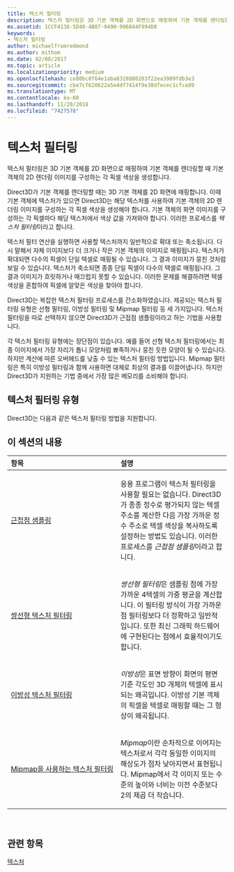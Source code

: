 ```yaml
---
title: 텍스처 필터링
description: 텍스처 필터링은 3D 기본 객체를 2D 화면으로 매핑하여 기본 객체를 렌더링할 때 기본 객체의 2D 렌더링 이미지를 구성하는 각 픽셀 색상을 생성합니다.
ms.assetid: 1CCF4138-5D48-4B07-9490-996844F994D8
keywords:
- 텍스처 필터링
author: michaelfromredmond
ms.author: mithom
ms.date: 02/08/2017
ms.topic: article
ms.localizationpriority: medium
ms.openlocfilehash: ce80bc0f64e1aba8328880203f22ea3909fdb3e3
ms.sourcegitcommit: cbe7cf620622a5e4df7414f9e38dfecec1cfca99
ms.translationtype: MT
ms.contentlocale: ko-KR
ms.lasthandoff: 11/20/2018
ms.locfileid: "7427578"
---
```

# <a name="texture-filtering"></a>텍스처 필터링


텍스처 필터링은 3D 기본 객체를 2D 화면으로 매핑하여 기본 객체를 렌더링할 때 기본 객체의 2D 렌더링 이미지를 구성하는 각 픽셀 색상을 생성합니다.

Direct3D가 기본 객체를 렌더링할 때는 3D 기본 객체를 2D 화면에 매핑합니다. 이때 기본 객체에 텍스처가 있으면 Direct3D는 해당 텍스처를 사용하여 기본 객체의 2D 렌더링 이미지를 구성하는 각 픽셀 색상을 생성해야 합니다. 기본 객체의 화면 이미지를 구성하는 각 픽셀마다 해당 텍스처에서 색상 값을 가져와야 합니다. 이러한 프로세스를 *텍스처 필터링*이라고 합니다.

텍스처 필터 연산을 실행하면 사용할 텍스처까지 일반적으로 확대 또는 축소됩니다. 다시 말해서 자체 이미지보다 더 크거나 작은 기본 객체의 이미지로 매핑됩니다. 텍스처가 확대되면 다수의 픽셀이 단일 텍셀로 매핑될 수 있습니다. 그 결과 이미지가 뭉친 것처럼 보일 수 있습니다. 텍스처가 축소되면 종종 단일 픽셀이 다수의 텍셀로 매핑됩니다. 그 결과 이미지가 흐릿하거나 매끄럽지 못할 수 있습니다. 이러한 문제를 해결하려면 텍셀 색상을 혼합하여 픽셀에 알맞은 색상을 찾아야 합니다.

Direct3D는 복잡한 텍스처 필터링 프로세스를 간소화하였습니다. 제공되는 텍스처 필터링 유형은 선형 필터링, 이방성 필터링 및 Mipmap 필터링 등 세 가지입니다. 텍스처 필터링을 따로 선택하지 않으면 Direct3D가 근접점 샘플링이라고 하는 기법을 사용합니다.

각 텍스처 필터링 유형에는 장단점이 있습니다. 예를 들어 선형 텍스처 필터링에서는 최종 이미지에서 가장 자리가 톱니 모양처럼 뾰족하거나 뭉친 듯한 모양이 될 수 있습니다. 하지만 계산에 따른 오버헤드를 낮출 수 있는 텍스처 필터링 방법입니다. Mipmap 필터링은 특히 이방성 필터링과 함께 사용하면 대체로 최상의 결과를 이끌어냅니다. 하지만 Direct3D가 지원하는 기법 중에서 가장 많은 메모리를 소비해야 합니다.

## <a name="span-idtypes-of-texture-filteringspanspan-idtypes-of-texture-filteringspanspan-idtypes-of-texture-filteringspantypes-of-texture-filtering"></a><span id="Types-of-texture-filtering"></span><span id="types-of-texture-filtering"></span><span id="TYPES-OF-TEXTURE-FILTERING"></span>텍스처 필터링 유형


Direct3D는 다음과 같은 텍스처 필터링 방법을 지원합니다.

## <a name="span-idin-this-sectionspanin-this-section"></a><span id="in-this-section"></span>이 섹션의 내용


<table>
<colgroup>
<col width="50%" />
<col width="50%" />
</colgroup>
<thead>
<tr class="header">
<th align="left">항목</th>
<th align="left">설명</th>
</tr>
</thead>
<tbody>
<tr class="odd">
<td align="left"><p><a href="nearest-point-sampling.md">근접점 샘플링</a></p></td>
<td align="left"><p>응용 프로그램이 텍스처 필터링을 사용할 필요는 없습니다. Direct3D가 종종 정수로 평가되지 않는 텍셀 주소를 계산한 다음 가장 가까운 정수 주소로 텍셀 색상을 복사하도록 설정하는 방법도 있습니다. 이러한 프로세스를 <em>근접점 샘플링</em>이라고 합니다.</p></td>
</tr>
<tr class="even">
<td align="left"><p><a href="bilinear-texture-filtering.md">쌍선형 텍스처 필터링</a></p></td>
<td align="left"><p><em>쌍선형 필터링</em>은 샘플링 점에 가장 가까운 4텍셀의 가중 평균을 계산합니다. 이 필터링 방식이 가장 가까운 점 필터링보다 더 정확하고 일반적입니다. 또한 최신 그래픽 하드웨어에 구현된다는 점에서 효율적이기도 합니다.</p></td>
</tr>
<tr class="odd">
<td align="left"><p><a href="anisotropic-texture-filtering.md">이방성 텍스처 필터링</a></p></td>
<td align="left"><p><em>이방성</em>은 표면 방향이 화면의 평면 기준 각도인 3D 개체의 텍셀에 표시되는 왜곡입니다. 이방성 기본 객체의 픽셀을 텍셀로 매핑할 때는 그 형상이 왜곡됩니다.</p></td>
</tr>
<tr class="even">
<td align="left"><p><a href="texture-filtering-with-mipmaps.md">Mipmap을 사용하는 텍스처 필터링</a></p></td>
<td align="left"><p><em>Mipmap</em>이란 순차적으로 이어지는 텍스처로서 각각 동일한 이미지의 해상도가 점차 낮아지면서 표현됩니다. Mipmap에서 각 이미지 또는 수준의 높이와 너비는 이전 수준보다 2의 제곱 더 작습니다.</p></td>
</tr>
</tbody>
</table>

 

## <a name="span-idrelated-topicsspanrelated-topics"></a><span id="related-topics"></span>관련 항목


[텍스처](textures.md)

 

 




